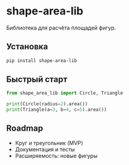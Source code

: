 # shape-area-lib

Библиотека для расчёта площадей фигур.

## Установка

```bash
pip install shape-area-lib
```

## Быстрый старт

```python
from shape_area_lib import Circle, Triangle

print(Circle(radius=2).area())
print(Triangle(a=3, b=4, c=5).area())
```

## Roadmap

- Круг и треугольник (MVP)
- Документация и тесты
- Расширяемость: новые фигуры